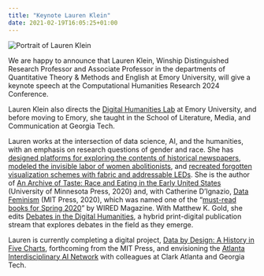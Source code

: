 ```yaml
---
title: "Keynote Lauren Klein"
date: 2021-02-19T16:05:25+01:00
---
```


<style>
    img.first_image {
        max-width: 800px; 
        max-height: 400px;
        display: block;
        margin-left: auto;
        margin-right: auto;
    }
</style>

<div class="announce">
    <img class="first_image" src="/images/announce/Lauren-Klein.jpg" alt ="Portrait of Lauren Klein">
    <p>
        We are happy to announce that Lauren Klein, Winship Distinguished Research Professor and Associate Professor in the departments of Quantitative 
    Theory & Methods and English at Emory University, will give a keynote speech at the Computational Humanities Research 2024 Conference.
    </p>
    <p>
    Lauren Klein also directs the <a href="http://dhlab.lmc.gatech.edu/">Digital Humanities Lab</a> at Emory University, and before moving to Emory, she taught in the School of Literature, 
    Media, and Communication at Georgia Tech.
    </p>
    <p>
    Lauren works at the intersection of data science, AI, and the humanities, with an emphasis on research questions of gender and race. She has 
    <a href="https://dh2018.adho.org/tome-a-topic-modeling-tool-for-document-discovery-and-exploration/">designed platforms 
    for exploring the contents of historical newspapers</a>, 
    <a href="https://drive.google.com/file/d/1RvcTMegIw0sd9qV4XAIrU83Ud5558CSR/view?usp=sharing">modeled the invisible labor of women abolitionists</a>, and 
    <a href="https://dhlab.lmc.gatech.edu/category/floorchart/">recreated forgotten visualization schemes with fabric and addressable LEDs</a>. 
    She is the author of <a href="https://www.upress.umn.edu/9781517905095/an-archive-of-taste/">An Archive of Taste: Race and Eating in the Early United States</a> 
    (University of Minnesota Press, 2020) and, with Catherine D’Ignazio, <a href="http://datafeminism.io/">Data Feminism</a> (MIT Press, 2020), 
    which was named one of the “<a href="https://www.wired.com/story/2020-spring-book-list/">must-read books for Spring 2020</a>” by WIRED Magazine. 
    With Matthew K. Gold, she edits <a href="https://dhdebates.gc.cuny.edu/">Debates in the Digital Humanities</a>, a hybrid print-digital publication stream that explores debates in the field as they emerge.
    <p>
    <p>
    Lauren is currently completing a digital project, <a href="http://dataxdesign.io/">Data by Design: A History in Five Charts</a>, forthcoming from the MIT Press, 
    and envisioning the <a href="http://aiai.network/">Atlanta Interdisciplinary AI Network</a> with colleagues at Clark Atlanta and Georgia Tech. 
    </p>
</div>